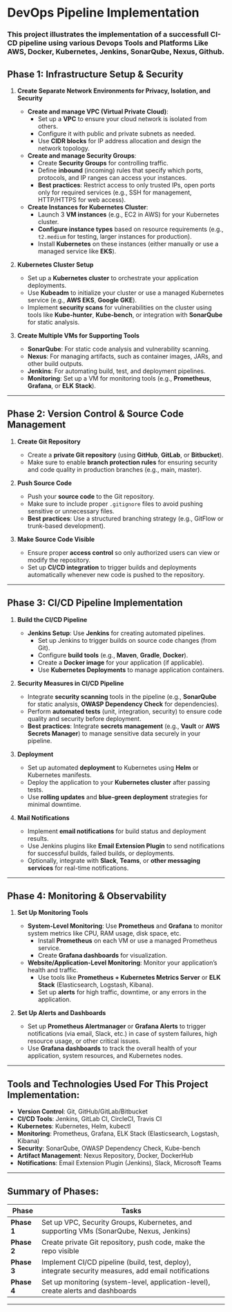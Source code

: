 # DevOps Pipeline Implementation
### This project illustrates the implementation of a successfull CI-CD pipeline using various Devops Tools and Platforms Like AWS, Docker, Kubernetes, Jenkins, SonarQube, Nexus, Github.

## Phase 1: Infrastructure Setup & Security

1. **Create Separate Network Environments for Privacy, Isolation, and Security**
   - **Create and manage VPC (Virtual Private Cloud)**:
     - Set up a **VPC** to ensure your cloud network is isolated from others.
     - Configure it with public and private subnets as needed.
     - Use **CIDR blocks** for IP address allocation and design the network topology.
   - **Create and manage Security Groups**:
     - Create **Security Groups** for controlling traffic.
     - Define **inbound** (incoming) rules that specify which ports, protocols, and IP ranges can access your instances.
     - **Best practices**: Restrict access to only trusted IPs, open ports only for required services (e.g., SSH for management, HTTP/HTTPS for web access).
   - **Create Instances for Kubernetes Cluster**:
     - Launch 3 **VM instances** (e.g., EC2 in AWS) for your Kubernetes cluster.
     - **Configure instance types** based on resource requirements (e.g., `t2.medium` for testing, larger instances for production).
     - Install **Kubernetes** on these instances (either manually or use a managed service like **EKS**).

2. **Kubernetes Cluster Setup**
   - Set up a **Kubernetes cluster** to orchestrate your application deployments.
   - Use **Kubeadm** to initialize your cluster or use a managed Kubernetes service (e.g., **AWS EKS**, **Google GKE**).
   - Implement **security scans** for vulnerabilities on the cluster using tools like **Kube-hunter**, **Kube-bench**, or integration with **SonarQube** for static analysis.

3. **Create Multiple VMs for Supporting Tools**
   - **SonarQube**: For static code analysis and vulnerability scanning.
   - **Nexus**: For managing artifacts, such as container images, JARs, and other build outputs.
   - **Jenkins**: For automating build, test, and deployment pipelines.
   - **Monitoring**: Set up a VM for monitoring tools (e.g., **Prometheus**, **Grafana**, or **ELK Stack**).

---

## Phase 2: Version Control & Source Code Management

1. **Create Git Repository**
   - Create a **private Git repository** (using **GitHub**, **GitLab**, or **Bitbucket**).
   - Make sure to enable **branch protection rules** for ensuring security and code quality in production branches (e.g., main, master).

2. **Push Source Code**
   - Push your **source code** to the Git repository.
   - Make sure to include proper `.gitignore` files to avoid pushing sensitive or unnecessary files.
   - **Best practices**: Use a structured branching strategy (e.g., GitFlow or trunk-based development).

3. **Make Source Code Visible**
   - Ensure proper **access control** so only authorized users can view or modify the repository.
   - Set up **CI/CD integration** to trigger builds and deployments automatically whenever new code is pushed to the repository.

---

## Phase 3: CI/CD Pipeline Implementation

1. **Build the CI/CD Pipeline**
   - **Jenkins Setup**: Use **Jenkins** for creating automated pipelines.
     - Set up Jenkins to trigger builds on source code changes (from Git).
     - Configure **build tools** (e.g., **Maven**, **Gradle**, **Docker**).
     - Create a **Docker image** for your application (if applicable).
     - Use **Kubernetes Deployments** to manage application containers.

2. **Security Measures in CI/CD Pipeline**
   - Integrate **security scanning** tools in the pipeline (e.g., **SonarQube** for static analysis, **OWASP Dependency Check** for dependencies).
   - Perform **automated tests** (unit, integration, security) to ensure code quality and security before deployment.
   - **Best practices**: Integrate **secrets management** (e.g., **Vault** or **AWS Secrets Manager**) to manage sensitive data securely in your pipeline.

3. **Deployment**
   - Set up automated **deployment** to Kubernetes using **Helm** or Kubernetes manifests.
   - Deploy the application to your **Kubernetes cluster** after passing tests.
   - Use **rolling updates** and **blue-green deployment** strategies for minimal downtime.

4. **Mail Notifications**
   - Implement **email notifications** for build status and deployment results.
   - Use Jenkins plugins like **Email Extension Plugin** to send notifications for successful builds, failed builds, or deployments.
   - Optionally, integrate with **Slack**, **Teams**, or **other messaging services** for real-time notifications.

---

## Phase 4: Monitoring & Observability

1. **Set Up Monitoring Tools**
   - **System-Level Monitoring**: Use **Prometheus** and **Grafana** to monitor system metrics like CPU, RAM usage, disk space, etc.
     - Install **Prometheus** on each VM or use a managed Prometheus service.
     - Create **Grafana dashboards** for visualization.
   - **Website/Application-Level Monitoring**: Monitor your application’s health and traffic.
     - Use tools like **Prometheus + Kubernetes Metrics Server** or **ELK Stack** (Elasticsearch, Logstash, Kibana).
     - Set up **alerts** for high traffic, downtime, or any errors in the application.

2. **Set Up Alerts and Dashboards**
   - Set up **Prometheus Alertmanager** or **Grafana Alerts** to trigger notifications (via email, Slack, etc.) in case of system failures, high resource usage, or other critical issues.
   - Use **Grafana dashboards** to track the overall health of your application, system resources, and Kubernetes nodes.

---

## Tools and Technologies Used For This Project Implementation:

- **Version Control**: Git, GitHub/GitLab/Bitbucket
- **CI/CD Tools**: Jenkins, GitLab CI, CircleCI, Travis CI
- **Kubernetes**: Kubernetes, Helm, kubectl
- **Monitoring**: Prometheus, Grafana, ELK Stack (Elasticsearch, Logstash, Kibana)
- **Security**: SonarQube, OWASP Dependency Check, Kube-bench
- **Artifact Management**: Nexus Repository, Docker, DockerHub
- **Notifications**: Email Extension Plugin (Jenkins), Slack, Microsoft Teams

---

## Summary of Phases:

| **Phase**               | **Tasks**                                            |
|-------------------------|------------------------------------------------------|
| **Phase 1**             | Set up VPC, Security Groups, Kubernetes, and supporting VMs (SonarQube, Nexus, Jenkins) |
| **Phase 2**             | Create private Git repository, push code, make the repo visible |
| **Phase 3**             | Implement CI/CD pipeline (build, test, deploy), integrate security measures, add email notifications |
| **Phase 4**             | Set up monitoring (system-level, application-level), create alerts and dashboards |

---
